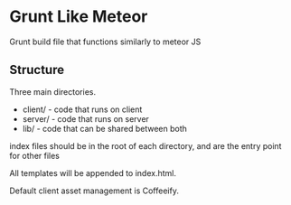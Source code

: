 # Grunt Like Meteor

Grunt build file that functions similarly to meteor JS

## Structure

Three main directories. 

- client/ - code that runs on client
- server/ - code that runs on server
- lib/ - code that can be shared between both

index files should be in the root of each directory, and are the entry point for other files

All templates will be appended to index.html.

Default client asset management is Coffeeify.

